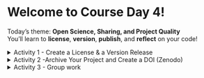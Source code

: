 # Welcome to **Course Day 4!**

Today’s theme: **Open Science, Sharing, and Project Quality**  
You’ll learn to **license**, **version**, **publish**, and **reflect** on your code!

<details>
<summary>Activity 1 - Create a License & a Version Release</summary>

## 🛠️ Activity 1: **Create a License & a Version Release**

> 📚 **Goal:** License your project and create a formal version for sharing.

### 📝 Steps

1. **Create a License File**
   - In your **fork** of the course repository, create a new file:  
     `LICENSE.md`
   - Choose a license that fits your project (e.g., MIT, BSD, GPL).  
     👉 Tip: [https://choosealicense.com/](https://choosealicense.com/)

2. **Commit Your License**
   - Write a clear commit message, e.g.,  
     `"Add MIT License"`

3. **Create a Version Release**
   - Go to your repo ➔ **Releases** ➔ **Draft a new release**.
   - Tag your release (e.g., `v0.1.0`) under "Choose your tag".
   - Add a short title (for example, "Initial Release" ) and description for your release.

   > Attention: You can publish your repository, but once published, a record on Zenodo CANNOT BE RELEASED (only updated/changed). If you don't want your test repo to show up on your Zenodo, don't hit publish, but delete the draft.

   Other

✅ **Result:** Your project now has a license **and** an official version release!

</details>

<details>
<summary>Activity 2 -Archive Your Project and Create a DOI (Zenodo)</summary>

## 🌍 Activity 2: **Archive Your Project and Create a DOI (Zenodo)**

> 🏛️ **Goal:** Make your project permanently citable.

For this task, you will have tp create a **New Repository** on Github.

# 📝 Steps

### 1. **Create a Zenodo Account**

- Go to [https://zenodo.org/](https://zenodo.org/)
- Click **Sign In** (you can use GitHub or ORCID)
- Complete your profile for proper citation (name, affiliation, email)

---

### 2. **Link Zenodo to Your GitHub Repository**

- Under your profile, go to the **GitHub tab** in Zenodo:  
  [https://zenodo.org/account/settings/github/](https://zenodo.org/account/settings/github/)
- Click **Connect GitHub**
- Authorize Zenodo on GitHub
- Your Github repositories should appear
- Toggle **ON** for the repository you want Zenodo to archive

> Careful: Once you create a release in a monitored repository, it will be archived on Zenodo, and will show up on your record. If you don't want the test repo to be (permanently) archived, stop here.
You can use the rest of the time to explore repositories on Zenodo.

### 3. **Go back to Github and make a new GitHub Release** (most likely Zenodo will not recognize your previous one)

- On GitHub, go to your repository ➔ **Releases** ➔ **Draft a new release**
- Add:
  - **Tag** (e.g., `v1.0.0`)
  - **Title** (e.g., `Version 1.0.0`)
  - **Changelog** or release notes (optional)

**A DOI** will be created

- Copy the DOI in Markdown format and go back to Github. Add the DOI to the Readme. Commit.

</details>

<details>
<summary>Activity 3 - Group work</summary>

## 🤝 Activity 3: **Group Work – What Makes a Good Code Project?**

> 🧠 **Goal:** Reflect together on what makes software truly great.

### 📝 Steps

- **Form small groups** (3–6 people).

- One person creates a new Github repository. The other members of the group fork it.

- Brainstorm and create a **Checklist** for:

  > _"What makes a good code project?"_

💬 **The list could include items such as:**

- Github/Gitlab
- folder structure and naming
- Documentation quality
- Code structure and readability
- Testing and validation
- Licensing and citation
- Reusability and modularity
- Community contributions (issues, pull requests)
- Automation (Makefiles, CI/CD)

⚡ **Question:**  
> Did we miss anything important during the course?

**Future**

- What would you like to learn more about?

Split the work. Work collaboratively on the Checklist. Commit and make pull requests to the main repository.

🎤 **Be ready to share your checklist with the full group!**

</details>
